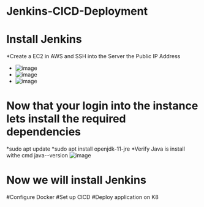 # Jenkins-CICD-Deployment
# Install Jenkins
*Create a EC2 in AWS and SSH into the Server the Public IP Address
  * ![image](https://github.com/rogerbarrow/Jenkins-CICD-Deployment/assets/46138186/e0b02ead-47f1-4a3b-a13c-cb4e8f284423)
  * ![image](https://github.com/rogerbarrow/Jenkins-CICD-Deployment/assets/46138186/bc2f9968-06d5-4288-ab0b-e03bb0ec1d6c)
  * ![image](https://github.com/rogerbarrow/Jenkins-CICD-Deployment/assets/46138186/31a1672f-6da1-4019-93e8-d977a7e7c8c1)
# Now that your login into the instance lets install the required dependencies
  *sudo apt update
  *sudo apt install openjdk-11-jre
  *Verify Java is install withe cmd java--version
  ![image](https://github.com/rogerbarrow/Jenkins-CICD-Deployment/assets/46138186/c174a29b-7e7a-4b62-9e9a-b930dbd1ccd2)
# Now we will install Jenkins



#Configure Docker
#Set up CICD
#Deploy application on K8
